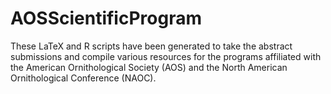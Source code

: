 # AOSScientificProgram

These LaTeX and R scripts have been generated to take the abstract submissions and compile various resources for the programs affiliated with the American Ornithological Society (AOS) and the North American Ornithological Conference (NAOC).
